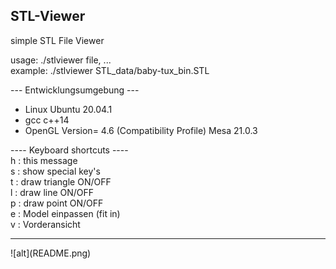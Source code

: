 ## STL-Viewer
simple STL File Viewer
<p>usage: ./stlviewer file, ...<br>
example: ./stlviewer STL_data/baby-tux_bin.STL</p>
--- Entwicklungsumgebung ---

- Linux Ubuntu 20.04.1
- gcc c++14
- OpenGL Version= 4.6 (Compatibility Profile) Mesa 21.0.3

---- Keyboard shortcuts ----<br>
h : this message<br>
s : show special key's<br>
t : draw triangle ON/OFF<br>
l : draw line ON/OFF<br>
p : draw point ON/OFF<br>
e : Model einpassen (fit in)<br>
v : Vorderansicht<br>
<hr></hr>
![alt](README.png)